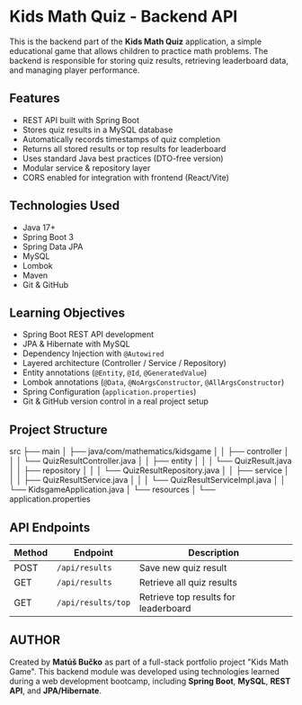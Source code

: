 # Kids Math Quiz - Backend API

This is the backend part of the **Kids Math Quiz** application, a simple educational game that allows children to practice math problems. 
The backend is responsible for storing quiz results, retrieving leaderboard data, and managing player performance.


## Features

- REST API built with Spring Boot
- Stores quiz results in a MySQL database
- Automatically records timestamps of quiz completion
- Returns all stored results or top results for leaderboard
- Uses standard Java best practices (DTO-free version)
- Modular service & repository layer
- CORS enabled for integration with frontend (React/Vite)


## Technologies Used

- Java 17+
- Spring Boot 3
- Spring Data JPA
- MySQL 
- Lombok
- Maven
- Git & GitHub


##  Learning Objectives

- Spring Boot REST API development
- JPA & Hibernate with MySQL
- Dependency Injection with `@Autowired`
- Layered architecture (Controller / Service / Repository)
- Entity annotations (`@Entity`, `@Id`, `@GeneratedValue`)
- Lombok annotations (`@Data`, `@NoArgsConstructor`, `@AllArgsConstructor`)
- Spring Configuration (`application.properties`)
- Git & GitHub version control in a real project setup


##  Project Structure

src
├── main
│ ├── java/com/mathematics/kidsgame
│ │ ├── controller
│ │ │ └── QuizResultController.java
│ │ ├── entity
│ │ │ └── QuizResult.java
│ │ ├── repository
│ │ │ └── QuizResultRepository.java
│ │ ├── service
│ │ │ ├── QuizResultService.java
│ │ │ └── QuizResultServiceImpl.java
│ │ └── KidsgameApplication.java
│ └── resources
│ └── application.properties


## API Endpoints

| Method | Endpoint            | Description                          |
|--------|---------------------|--------------------------------------|
| POST   | `/api/results`      | Save new quiz result                 |
| GET    | `/api/results`      | Retrieve all quiz results            |
| GET    | `/api/results/top`  | Retrieve top results for leaderboard |



## AUTHOR ##

Created by **Matúš Bučko** as part of a full-stack portfolio project "Kids Math Game". 
This backend module was developed using technologies learned during a web development bootcamp, including **Spring Boot**, **MySQL**, **REST API**, and **JPA/Hibernate**.





